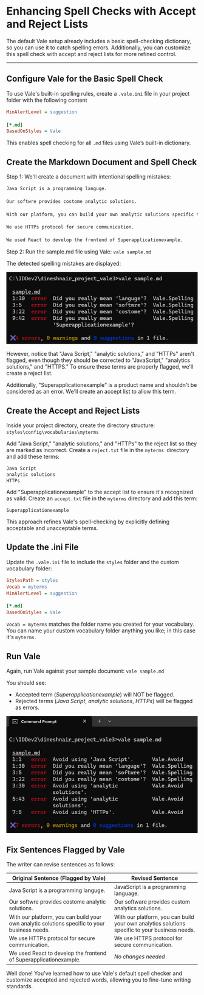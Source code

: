 # Enhancing Spell Checks with Accept and Reject Lists
The default Vale setup already includes a basic spell-checking dictionary, so you can use it to catch spelling errors. Additionally, you can customize this spell check with accept and reject lists for more refined control.

---

## Configure Vale for the Basic Spell Check
To use Vale's built-in spelling rules, create a `.vale.ini` file in your project folder with the following content

```ini
MinAlertLevel = suggestion

[*.md]
BasedOnStyles = Vale
```

This enables spell checking for all `.md` files using Vale’s built-in dictionary.

## Create the Markdown Document and Spell Check
Step 1: We'll create a document with intentional spelling mistakes:  

```md
Java Script is a programming languge.

Our softwre provides costome analytic solutions.

With our platform, you can build your own analytic solutions specific to your business needs.

We use HTTPs protocol for secure communication.

We used React to develop the frontend of Superapplicationexample.
```

Step 2: Run the sample.md file using Vale: 
`vale sample.md`

The detected spelling mistakes are displayed:

![Spell check issues found by Vale](acceptreject1.png)

However, notice that "Java Script," "analytic solutions," and "HTTPs" aren't flagged, even though they should be corrected to "JavaScript," "analytics solutions," and "HTTPS." To ensure these terms are properly flagged, we'll create a reject list.

Additionally, "Superapplicationexample" is a product name and shouldn't be considered as an error. We'll create an accept list to allow this term.

## Create the Accept and Reject Lists
Inside your project directory, create the directory structure: `styles\config\vocabularies\myterms`

Add "Java Script," "analytic solutions," and "HTTPs" to the reject list so they are marked as incorrect. Create a `reject.txt` file in the `myterms `directory and add these terms:

```text
Java Script
analytic solutions
HTTPs
```

Add "Superapplicationexample" to the accept list to ensure it's recognized as valid. Create an `accept.txt` file in the `myterms` directory and add this term:

```text
Superapplicationexample
```

This approach refines Vale's spell-checking by explicitly defining acceptable and unacceptable terms.

## Update the .ini File
Update the `.vale.ini` file to include the `styles` folder and the custom vocabulary folder:

```ini
StylesPath = styles
Vocab = myterms
MinAlertLevel = suggestion

[*.md]
BasedOnStyles = Vale
```

`Vocab = myterms` matches the folder name you created for your vocabulary. You can name your custom vocabulary folder anything you like; in this case it's `myterms`.

## Run Vale
Again, run Vale against your sample document: 
`vale sample.md`

You should see:

- Accepted term (*Superapplicationexample*) will NOT be flagged.
- Rejected terms (*Java Script*, *analytic solutions*, *HTTPs*) will be flagged as errors.

![Spell check issues and rejected terms found by Vale](acceptreject2.png)

## Fix Sentences Flagged by Vale  

The writer can revise sentences as follows:  

| Original Sentence (Flagged by Vale) | Revised Sentence |
|-------------------------------------|------------------|
| Java Script is a programming languge. | JavaScript is a programming language. |
| Our softwre provides costome analytic solutions. | Our software provides custom analytics solutions. |
| With our platform, you can build your own analytic solutions specific to your business needs. | With our platform, you can build your own analytics solutions specific to your business needs. |
| We use HTTPs protocol for secure communication. | We use HTTPS protocol for secure communication. |
| We used React to develop the frontend of Superapplicationexample. |  *No changes needed* |

Well done! You've learned how to use Vale's default spell checker and customize accepted and rejected words, allowing you to fine-tune writing standards.